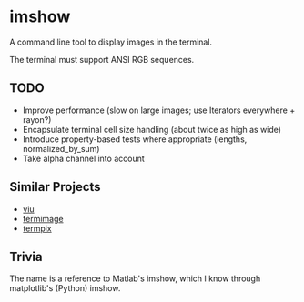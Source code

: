 # imshow

A command line tool to display images in the terminal.

The terminal must support ANSI RGB sequences.

## TODO
* Improve performance (slow on large images; use Iterators everywhere + rayon?)
* Encapsulate terminal cell size handling (about twice as high as wide)
* Introduce property-based tests where appropriate (lengths, normalized\_by\_sum)
* Take alpha channel into account

## Similar Projects
* [viu](https://github.com/atanunq/viu)
* [termimage](https://github.com/nabijaczleweli/termimage)
* [termpix](https://github.com/hopey-dishwasher/termpix)

## Trivia

The name is a reference to Matlab's imshow, which I know through matplotlib's (Python) imshow.
